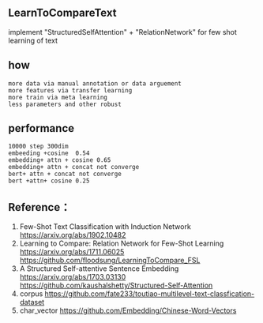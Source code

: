 ## LearnToCompareText
implement "StructuredSelfAttention" + "RelationNetwork" for few shot learning of text

## how
    more data via manual annotation or data arguement
    more features via transfer learning
    more train via meta learning
    less parameters and other robust

## performance
    10000 step 300dim    
    embeeding +cosine  0.54   
    embedding+ attn + cosine 0.65
    embedding+ attn + concat not converge
    bert+ attn + concat not converge
    bert +attn+ cosine 0.25

## Reference：
1. Few-Shot Text Classification with Induction Network https://arxiv.org/abs/1902.10482    
2. Learning to Compare: Relation Network for Few-Shot Learning https://arxiv.org/abs/1711.06025 https://github.com/floodsung/LearningToCompare_FSL
3. A Structured Self-attentive Sentence Embedding  https://arxiv.org/abs/1703.03130 https://github.com/kaushalshetty/Structured-Self-Attention     
4. corpus  https://github.com/fate233/toutiao-multilevel-text-classfication-dataset
5. char_vector https://github.com/Embedding/Chinese-Word-Vectors
